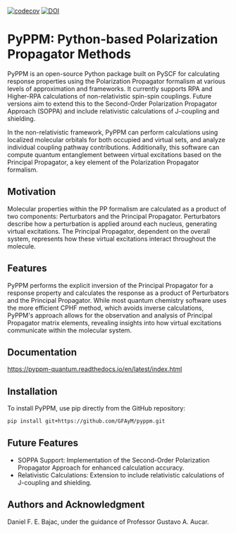 [![codecov](https://codecov.io/gh/GFAyM/pyppm/branch/main/graph/badge.svg)](https://codecov.io/gh/GFAyM/pyppm)
[![DOI](https://zenodo.org/badge/654602334.svg)](https://doi.org/10.5281/zenodo.15066679)


# PyPPM: Python-based Polarization Propagator Methods

PyPPM is an open-source Python package built on PySCF for calculating response properties using the Polarization Propagator formalism at various levels of approximation and frameworks. It currently supports RPA and Higher-RPA calculations of non-relativistic spin-spin couplings. Future versions aim to extend this to the Second-Order Polarization Propagator Approach (SOPPA) and include relativistic calculations of J-coupling and shielding.

In the non-relativistic framework, PyPPM can perform calculations using localized molecular orbitals for both occupied and virtual sets, and analyze individual coupling pathway contributions. Additionally, this software can compute quantum entanglement between virtual excitations based on the Principal Propagator, a key element of the Polarization Propagator formalism.

## Motivation

Molecular properties within the PP formalism are calculated as a product of two components: Perturbators and the Principal Propagator. Perturbators describe how a perturbation is applied around each nucleus, generating virtual excitations. The Principal Propagator, dependent on the overall system, represents how these virtual excitations interact throughout the molecule.

## Features

PyPPM performs the explicit inversion of the Principal Propagator for a response property and calculates the response as a product of Perturbators and the Principal Propagator. While most quantum chemistry software uses the more efficient CPHF method, which avoids inverse calculations, PyPPM's approach allows for the observation and analysis of Principal Propagator matrix elements, revealing insights into how virtual excitations communicate within the molecular system.

## Documentation
https://pyppm-quantum.readthedocs.io/en/latest/index.html

## Installation

To install PyPPM, use pip directly from the GitHub repository:

```bash
pip install git+https://github.com/GFAyM/pyppm.git
```

## Future Features

* SOPPA Support: Implementation of the Second-Order Polarization Propagator Approach for enhanced calculation accuracy.
* Relativistic Calculations: Extension to include relativistic calculations of J-coupling and shielding.

## Authors and Acknowledgment

Daniel F. E. Bajac, under the guidance of Professor Gustavo A. Aucar. 
